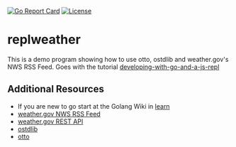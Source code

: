 
[![Go Report Card](http://goreportcard.com/badge/rsdoiel/replweather)](http://goreportcard.com/report/rsdoiel/replweather)
[![License](https://img.shields.io/badge/License-BSD%203--Clause-blue.svg)](https://opensource.org/licenses/BSD-3-Clause)


# replweather

This is a demo program showing how to use otto, ostdlib and weather.gov's NWS RSS Feed. Goes with the tutorial [developing-with-go-and-a-js-repl](https://github.com/rsdoiel/developing-with-go-and-a-js-repl)

## Additional Resources

+ If you are new to go start at the Golang Wiki in [learn](https://github.com/golang/go/wiki/Learn)
+ [weather.gov NWS RSS Feed](/http://www.weather.gov/rss_page.php?site_name=nws)
+ [weather.gov REST API](http://graphical.weather.gov/xml/rest.php)
+ [ostdlib](https://github.com/caltechlibrary/ostdlib)
+ [otto](https://github.com/robertkrimen/otto) 


